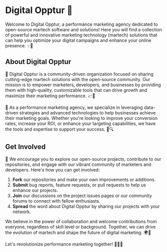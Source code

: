 # Digital Opptur 🚀

Welcome to Digital Opptur, a performance marketing agency dedicated to open-source martech software and solutions! Here you will find a collection of powerful and innovative marketing technology (martech) solutions that can help you optimize your digital campaigns and enhance your online presence. 💡💪

## About Digital Opptur

🌟 Digital Opptur is a community-driven organization focused on sharing cutting-edge martech solutions with the open-source community. Our mission is to empower marketers, developers, and businesses by providing them with high-quality, customizable tools that can drive growth and maximize their marketing performance. 📈🎯

👥 As a performance marketing agency, we specialize in leveraging data-driven strategies and advanced technologies to help businesses achieve their marketing goals. Whether you're looking to improve your conversion rates, increase your ROI, or enhance your targeting capabilities, we have the tools and expertise to support your success. 💼🔍

## Get Involved

🎉 We encourage you to explore our open-source projects, contribute to our repositories, and engage with our vibrant community of marketers and developers. Here's how you can get involved:

1. **Fork** our repositories and make your own improvements or additions.
2. **Submit** bug reports, feature requests, or pull requests to help us enhance our projects.
3. **Join** our discussions on the project issues pages or our community forums to connect with fellow enthusiasts.
4. **Spread** the word about Digital Opptur by sharing our projects with your network.

We believe in the power of collaboration and welcome contributions from everyone, regardless of skill level or background. Together, we can drive the evolution of martech and shape the future of digital marketing. 🌍💙

Let's revolutionize performance marketing together! 🚀💼💥
